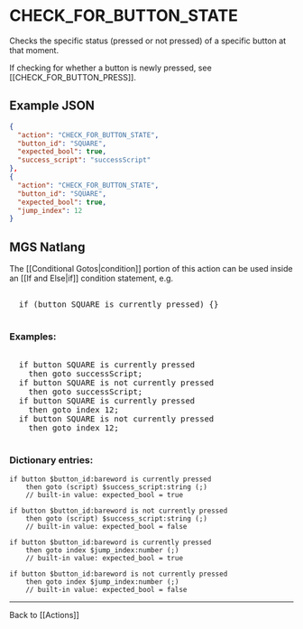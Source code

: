 # CHECK_FOR_BUTTON_STATE

Checks the specific status (pressed or not pressed) of a specific button at that moment.

If checking for whether a button is newly pressed, see [[CHECK_FOR_BUTTON_PRESS]].

## Example JSON

```json
{
  "action": "CHECK_FOR_BUTTON_STATE",
  "button_id": "SQUARE",
  "expected_bool": true,
  "success_script": "successScript"
},
{
  "action": "CHECK_FOR_BUTTON_STATE",
  "button_id": "SQUARE",
  "expected_bool": true,
  "jump_index": 12
}
```

## MGS Natlang

The [[Conditional Gotos|condition]] portion of this action can be used inside an [[If and Else|if]] condition statement, e.g.

<pre class="HyperMD-codeblock mgs">

  <span class="control">if</span> <span class="bracket">(</span><span class="sigil">button</span> <span class="language-constant">SQUARE</span> <span class="operator">is</span> <span class="language-constant">currently</span> <span class="language-constant">pressed</span><span class="bracket">)</span> <span class="bracket">{</span><span class="bracket">}</span>

</pre>

### Examples:

<pre class="HyperMD-codeblock mgs">

  <span class="control">if</span> <span class="sigil">button</span> <span class="language-constant">SQUARE</span> <span class="operator">is</span> <span class="language-constant">currently</span> <span class="language-constant">pressed</span>
    <span class="control">then</span> <span class="control">goto</span> <span class="script">successScript</span><span class="terminator">;</span>
  <span class="control">if</span> <span class="sigil">button</span> <span class="language-constant">SQUARE</span> <span class="operator">is</span> <span class="operator">not</span> <span class="language-constant">currently</span> <span class="language-constant">pressed</span>
    <span class="control">then</span> <span class="control">goto</span> <span class="script">successScript</span><span class="terminator">;</span>
  <span class="control">if</span> <span class="sigil">button</span> <span class="language-constant">SQUARE</span> <span class="operator">is</span> <span class="language-constant">currently</span> <span class="language-constant">pressed</span>
    <span class="control">then</span> <span class="control">goto</span> <span class="sigil">index</span> <span class="number">12</span><span class="terminator">;</span>
  <span class="control">if</span> <span class="sigil">button</span> <span class="language-constant">SQUARE</span> <span class="operator">is</span> <span class="operator">not</span> <span class="language-constant">currently</span> <span class="language-constant">pressed</span>
    <span class="control">then</span> <span class="control">goto</span> <span class="sigil">index</span> <span class="number">12</span><span class="terminator">;</span>

</pre>

### Dictionary entries:

```
if button $button_id:bareword is currently pressed
    then goto (script) $success_script:string (;)
	// built-in value: expected_bool = true

if button $button_id:bareword is not currently pressed
    then goto (script) $success_script:string (;)
	// built-in value: expected_bool = false

if button $button_id:bareword is currently pressed
    then goto index $jump_index:number (;)
	// built-in value: expected_bool = true

if button $button_id:bareword is not currently pressed
    then goto index $jump_index:number (;)
	// built-in value: expected_bool = false
```

---

Back to [[Actions]]
